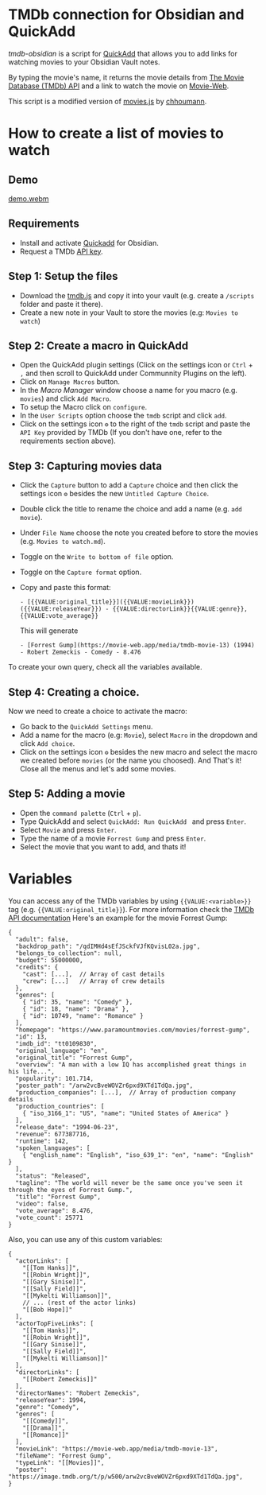# TMDb connection for Obsidian and QuickAdd

_tmdb-obsidian_ is a script for [QuickAdd](https://github.com/chhoumann/quickadd/) that allows you to add links for watching movies to your Obsidian Vault notes. 

By typing the movie's name, it returns the movie details from [The Movie Database (TMDb) API](https://developer.themoviedb.org/reference/intro/getting-started) and a link to watch the movie on [Movie-Web](https://github.com/movie-web/movie-web).

This script is a modified version of [movies.js](https://github.com/chhoumann/quickadd/blob/master/docs/docs/Examples/Attachments/movies.js) by [chhoumann](https://github.com/sponsors/chhoumann).


# How to create a list of movies to watch

## Demo
[demo.webm](https://github.com/lemachinarbo/tmdb-obsidian/assets/153532864/4124b33f-249a-4941-8d49-262d3b1a3b46)


## Requirements

- Install and activate [Quickadd](https://obsidian.md/plugins?id=quickadd) for Obsidian.
- Request a TMDb [API key](https://developer.themoviedb.org/docs/getting-started).


## Step 1: Setup the files

- Download the [tmdb.js](https://github.com/lemachinarbo/tmdb-obsidian/blob/4ec73db1fdeebf4e7e05d6439dc598e714b2545f/tmdb.js) and copy it into your vault (e.g. create a  `/scripts` folder and paste it there).
- Create a new note in your Vault to store the movies (e.g: `Movies to watch`)

## Step 2: Create a macro in QuickAdd

- Open the QuickAdd plugin settings (Click on the settings icon or `Ctrl` + `,` and then scroll to QuickAdd under Communnity Plugins on the left).
- Click on `Manage Macros` button.
- In the _Macro Manager_ window choose a name for you macro (e.g. `movies`) and click `Add Macro`.
- To setup the Macro click on `configure`.
- In the `User Scripts` option choose the `tmdb` script and click `add`.
- Click on the settings icon `⚙️` to the right of the `tmdb` script and paste the `API Key` provided by TMDb (If you don't have one, refer to the requirements section above).

## Step 3: Capturing movies data

- Click the `Capture` button to add a `Capture` choice and then click the settings icon `⚙️` besides the new `Untitled Capture Choice`.
- Double click the title to rename the choice and add a name (e.g. `add movie`).
- Under `File Name` choose the note you created  before to store the movies (e.g. `Movies to watch.md`).
- Toggle on the `Write to bottom of file` option.
- Toggle on the `Capture format` option.
- Copy and paste this format:
    ```
    - [{{VALUE:original_title}}]({{VALUE:movieLink}}) ({{VALUE:releaseYear}}) - {{VALUE:directorLink}}{{VALUE:genre}}, {{VALUE:vote_average}}
    ```
    This will generate 

    ```
    - [Forrest Gump](https://movie-web.app/media/tmdb-movie-13) (1994) - Robert Zemeckis - Comedy - 8.476
    ```

To create your own query, check all the variables available.

## Step 4: Creating a choice.

Now we need to create a choice to activate the macro:

- Go back to the `QuickAdd Settings` menu. 
- Add a name for the macro (e.g: `Movie`), select `Macro` in the dropdown and click `Add choice`.
- Click on the settings icon `⚙️` besides the new macro and select the macro we created before `movies` (or the name you choosed). And That's it! Close all the menus and let's add some movies.

## Step 5: Adding a movie

- Open the `command palette` (`Ctrl` + `p`).
- Type QuickAdd and select `QuickAdd: Run QuickAdd ` and press `Enter`.
- Select `Movie` and press `Enter`.
- Type the name of a movie `Forrest Gump` and press `Enter`.
- Select the movie that you want to add, and thats it! 


# Variables

You can access any of the TMDb variables by using `{{VALUE:<variable>}}` tag (e.g. `{{VALUE:original_title}}`). For more information check the [TMDb API documentation](https://developer.themoviedb.org/reference/movie-details)
Here's an example for the movie Forrest Gump:

```
{
  "adult": false,
  "backdrop_path": "/qdIMHd4sEfJSckfVJfKQvisL02a.jpg",
  "belongs_to_collection": null,
  "budget": 55000000,
  "credits": {
    "cast": [...],  // Array of cast details
    "crew": [...]   // Array of crew details
  },
  "genres": [
    { "id": 35, "name": "Comedy" },
    { "id": 18, "name": "Drama" },
    { "id": 10749, "name": "Romance" }
  ],
  "homepage": "https://www.paramountmovies.com/movies/forrest-gump",
  "id": 13,
  "imdb_id": "tt0109830",
  "original_language": "en",
  "original_title": "Forrest Gump",
  "overview": "A man with a low IQ has accomplished great things in his life...",
  "popularity": 101.714,
  "poster_path": "/arw2vcBveWOVZr6pxd9XTd1TdQa.jpg",
  "production_companies": [...],  // Array of production company details
  "production_countries": [
    { "iso_3166_1": "US", "name": "United States of America" }
  ],
  "release_date": "1994-06-23",
  "revenue": 677387716,
  "runtime": 142,
  "spoken_languages": [
    { "english_name": "English", "iso_639_1": "en", "name": "English" }
  ],
  "status": "Released",
  "tagline": "The world will never be the same once you've seen it through the eyes of Forrest Gump.",
  "title": "Forrest Gump",
  "video": false,
  "vote_average": 8.476,
  "vote_count": 25771
}

```

Also, you can use any of this custom variables:

```
{
  "actorLinks": [
    "[[Tom Hanks]]",
    "[[Robin Wright]]",
    "[[Gary Sinise]]",
    "[[Sally Field]]",
    "[[Mykelti Williamson]]",
    // ... (rest of the actor links)
    "[[Bob Hope]]"
  ],
  "actorTopFiveLinks": [
    "[[Tom Hanks]]",
    "[[Robin Wright]]",
    "[[Gary Sinise]]",
    "[[Sally Field]]",
    "[[Mykelti Williamson]]"
  ],
  "directorLinks": [
    "[[Robert Zemeckis]]"
  ],
  "directorNames": "Robert Zemeckis",
  "releaseYear": 1994,
  "genre": "Comedy",
  "genres": [
    "[[Comedy]]",
    "[[Drama]]",
    "[[Romance]]"
  ],
  "movieLink": "https://movie-web.app/media/tmdb-movie-13",
  "fileName": "Forrest Gump",
  "typeLink": "[[Movies]]",
  "poster": "https://image.tmdb.org/t/p/w500/arw2vcBveWOVZr6pxd9XTd1TdQa.jpg",
}

```

